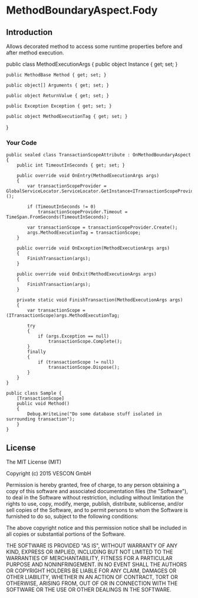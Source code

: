 # MethodBoundaryAspect.Fody

## Introduction 
Allows decorated method to access some runtime properties before and after method execution.

public class MethodExecutionArgs
  {
    public object Instance { get; set; }

    public MethodBase Method { get; set; }

    public object[] Arguments { get; set; }

    public object ReturnValue { get; set; }

    public Exception Exception { get; set; }

    public object MethodExecutionTag { get; set; }
  }

### Your Code
	public sealed class TransactionScopeAttribute : OnMethodBoundaryAspect
    {
        public int TimeoutInSeconds { get; set; }

        public override void OnEntry(MethodExecutionArgs args)
        {
            var transactionScopeProvider = GlobalServiceLocator.ServiceLocator.GetInstance<ITransactionScopeProvider>();

            if (TimeoutInSeconds != 0)
                transactionScopeProvider.Timeout = TimeSpan.FromSeconds(TimeoutInSeconds);

            var transactionScope = transactionScopeProvider.Create();
            args.MethodExecutionTag = transactionScope;
        }

        public override void OnException(MethodExecutionArgs args)
        {
            FinishTransaction(args);
        }

        public override void OnExit(MethodExecutionArgs args)
        {
            FinishTransaction(args);
        }

        private static void FinishTransaction(MethodExecutionArgs args)
        {
            var transactionScope = (ITransactionScope)args.MethodExecutionTag;

            try
            {
                if (args.Exception == null)
                    transactionScope.Complete();
            }
            finally
            {
                if (transactionScope != null)
                    transactionScope.Dispose();
            }
        }
    }
	
	public class Sample	{
		[TransactionScope]
		public void Method()
		{
		    Debug.WriteLine("Do some database stuff isolated in surrounding transaction");
		}
	}
	

License
-------

The MIT License (MIT)

Copyright (c) 2015 VESCON GmbH

Permission is hereby granted, free of charge, to any person obtaining a copy
of this software and associated documentation files (the "Software"), to deal
in the Software without restriction, including without limitation the rights
to use, copy, modify, merge, publish, distribute, sublicense, and/or sell
copies of the Software, and to permit persons to whom the Software is
furnished to do so, subject to the following conditions:

The above copyright notice and this permission notice shall be included in
all copies or substantial portions of the Software.

THE SOFTWARE IS PROVIDED "AS IS", WITHOUT WARRANTY OF ANY KIND, EXPRESS OR
IMPLIED, INCLUDING BUT NOT LIMITED TO THE WARRANTIES OF MERCHANTABILITY,
FITNESS FOR A PARTICULAR PURPOSE AND NONINFRINGEMENT. IN NO EVENT SHALL THE
AUTHORS OR COPYRIGHT HOLDERS BE LIABLE FOR ANY CLAIM, DAMAGES OR OTHER
LIABILITY, WHETHER IN AN ACTION OF CONTRACT, TORT OR OTHERWISE, ARISING FROM,
OUT OF OR IN CONNECTION WITH THE SOFTWARE OR THE USE OR OTHER DEALINGS IN
THE SOFTWARE.
